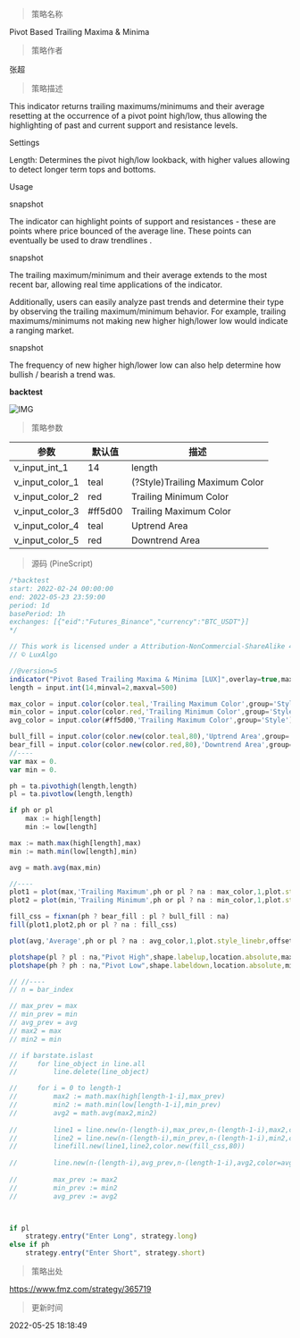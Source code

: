 
> 策略名称

Pivot Based Trailing Maxima & Minima

> 策略作者

张超

> 策略描述

This indicator returns trailing maximums/minimums and their average resetting at the occurrence of a pivot point high/low, thus allowing the highlighting of past and current support and resistance levels.

Settings

Length: Determines the pivot high/low lookback, with higher values allowing to detect longer term tops and bottoms.

Usage

snapshot

The indicator can highlight points of support and resistances - these are points where price bounced of the average line. These points can eventually be used to draw trendlines .

snapshot

The trailing maximum/minimum and their average extends to the most recent bar, allowing real time applications of the indicator.

Additionally, users can easily analyze past trends and determine their type by observing the trailing maximum/minimum behavior. For example, trailing maximums/minimums not making new higher high/lower low would indicate a ranging market.

snapshot

The frequency of new higher high/lower low can also help determine how bullish / bearish a trend was.


**backtest**

 ![IMG](https://www.fmz.com/upload/asset/f18b8d3df08302d13e.png) 

> 策略参数



|参数|默认值|描述|
|----|----|----|
|v_input_int_1|14|length|
|v_input_color_1|teal|(?Style)Trailing Maximum Color|
|v_input_color_2|red|Trailing Minimum Color|
|v_input_color_3|#ff5d00|Trailing Maximum Color|
|v_input_color_4|teal|Uptrend Area|
|v_input_color_5|red|Downtrend Area|


> 源码 (PineScript)

``` javascript
/*backtest
start: 2022-02-24 00:00:00
end: 2022-05-23 23:59:00
period: 1d
basePeriod: 1h
exchanges: [{"eid":"Futures_Binance","currency":"BTC_USDT"}]
*/

// This work is licensed under a Attribution-NonCommercial-ShareAlike 4.0 International (CC BY-NC-SA 4.0) https://creativecommons.org/licenses/by-nc-sa/4.0/
// © LuxAlgo

//@version=5
indicator("Pivot Based Trailing Maxima & Minima [LUX]",overlay=true,max_bars_back=500,max_lines_count=500)
length = input.int(14,minval=2,maxval=500)

max_color = input.color(color.teal,'Trailing Maximum Color',group='Style')
min_color = input.color(color.red,'Trailing Minimum Color',group='Style')
avg_color = input.color(#ff5d00,'Trailing Maximum Color',group='Style')

bull_fill = input.color(color.new(color.teal,80),'Uptrend Area',group='Style')
bear_fill = input.color(color.new(color.red,80),'Downtrend Area',group='Style')
//----
var max = 0.
var min = 0.

ph = ta.pivothigh(length,length)
pl = ta.pivotlow(length,length)

if ph or pl
    max := high[length]
    min := low[length]

max := math.max(high[length],max)
min := math.min(low[length],min)

avg = math.avg(max,min)

//----
plot1 = plot(max,'Trailing Maximum',ph or pl ? na : max_color,1,plot.style_linebr,offset=-length)
plot2 = plot(min,'Trailing Minimum',ph or pl ? na : min_color,1,plot.style_linebr,offset=-length)

fill_css = fixnan(ph ? bear_fill : pl ? bull_fill : na)
fill(plot1,plot2,ph or pl ? na : fill_css)

plot(avg,'Average',ph or pl ? na : avg_color,1,plot.style_linebr,offset=-length)

plotshape(pl ? pl : na,"Pivot High",shape.labelup,location.absolute,max_color,-length,text="▲",textcolor=color.white,size=size.tiny)
plotshape(ph ? ph : na,"Pivot Low",shape.labeldown,location.absolute,min_color,-length,text="▼",textcolor=color.white,size=size.tiny)

// //----
// n = bar_index

// max_prev = max
// min_prev = min
// avg_prev = avg
// max2 = max
// min2 = min

// if barstate.islast
//     for line_object in line.all
//         line.delete(line_object)

//     for i = 0 to length-1
//         max2 := math.max(high[length-1-i],max_prev)
//         min2 := math.min(low[length-1-i],min_prev)
//         avg2 = math.avg(max2,min2)
        
//         line1 = line.new(n-(length-i),max_prev,n-(length-1-i),max2,color=max_color)
//         line2 = line.new(n-(length-i),min_prev,n-(length-1-i),min2,color=min_color)
//         linefill.new(line1,line2,color.new(fill_css,80))
        
//         line.new(n-(length-i),avg_prev,n-(length-1-i),avg2,color=avg_color)
        
//         max_prev := max2
//         min_prev := min2
//         avg_prev := avg2



if pl
    strategy.entry("Enter Long", strategy.long)
else if ph
    strategy.entry("Enter Short", strategy.short)
```

> 策略出处

https://www.fmz.com/strategy/365719

> 更新时间

2022-05-25 18:18:49
